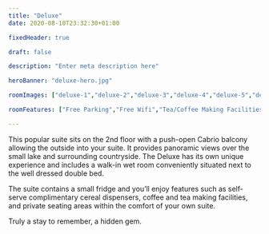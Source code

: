```yaml
---
title: "Deluxe"
date: 2020-08-10T23:32:30+01:00

fixedHeader: true

draft: false

description: "Enter meta description here"

heroBanner: "deluxe-hero.jpg"

roomImages: ["deluxe-1","deluxe-2","deluxe-3","deluxe-4","deluxe-5","deluxe-6","deluxe-7","deluxe-8","deluxe-9","deluxe-10","deluxe-11","deluxe-12"]

roomFeatures: ["Free Parking","Free Wifi","Tea/Coffee Making Facilities","Hairdryer","Lock on Bedroom Door","TV","Wardrope Hangers","Heated Rooms","Balcony","Lake View","Free Toiletries","Towels","Bed Linen","Non-Smoking","Terrace","Patio","Private Bathroom"]

---
```



This popular suite sits on the 2nd floor with a push-open Cabrio balcony allowing the outside into your suite. It provides panoramic views over the small lake and surrounding countryside. The Deluxe has its own unique experience and includes a walk-in wet room conveniently situated next to the well dressed double bed.

The suite contains a small fridge and you’ll enjoy features such as self-serve complimentary cereal dispensers, coffee and tea making facilities, and private seating areas within the comfort of your own suite.

Truly a stay to remember, a hidden gem.
